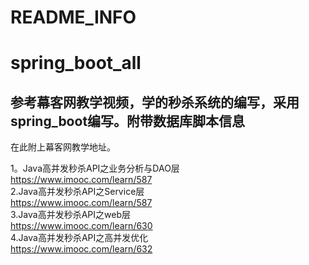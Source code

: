 # README_INFO  
# spring_boot_all  

参考幕客网教学视频，学的秒杀系统的编写，采用spring_boot编写。附带数据库脚本信息  
------
在此附上幕客网教学地址。    

1。Java高并发秒杀API之业务分析与DAO层  
https://www.imooc.com/learn/587  
2.Java高并发秒杀API之Service层  
https://www.imooc.com/learn/587  
3.Java高并发秒杀API之web层  
https://www.imooc.com/learn/630  
4.Java高并发秒杀API之高并发优化  
https://www.imooc.com/learn/632  
 
